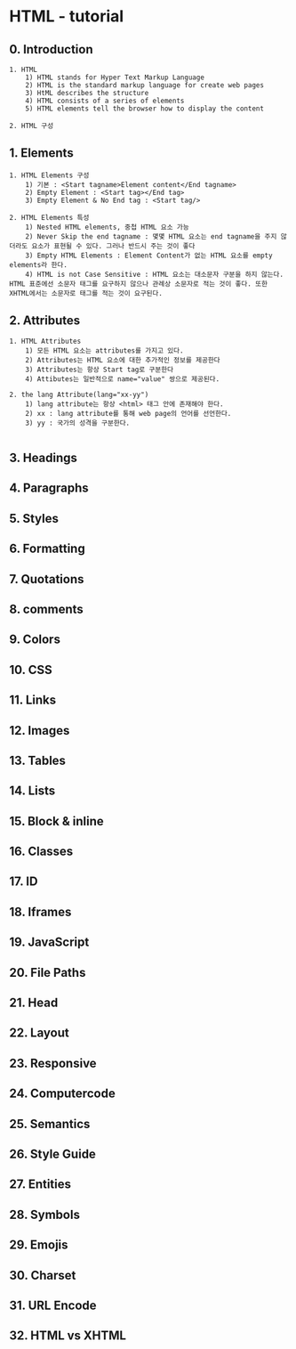 # HTML - tutorial

## 0. Introduction

```
1. HTML
	1) HTML stands for Hyper Text Markup Language
	2) HTML is the standard markup language for create web pages
	3) HtML describes the structure
	4) HTML consists of a series of elements
	5) HTML elements tell the browser how to display the content

2. HTML 구성
```



## 1. Elements

```
1. HTML Elements 구성
	1) 기본 : <Start tagname>Element content</End tagname>
	2) Empty Element : <Start tag></End tag>
	3) Empty Element & No End tag : <Start tag/>
	
2. HTML Elements 특성
	1) Nested HTML elements, 중첩 HTML 요소 가능
	2) Never Skip the end tagname : 몇몇 HTML 요소는 end tagname을 주지 않더라도 요소가 표현될 수 있다. 그러나 반드시 주는 것이 좋다
	3) Empty HTML Elements : Element Content가 없는 HTML 요소를 empty elements라 한다.
	4) HTML is not Case Sensitive : HTML 요소는 대소문자 구분을 하지 않는다. HTML 표준에선 소문자 태그를 요구하지 않으나 관례상 소문자로 적는 것이 좋다. 또한 XHTML에서는 소문자로 태그를 적는 것이 요구된다.
```

## 2. Attributes

```
1. HTML Attributes
	1) 모든 HTML 요소는 attributes를 가지고 있다.
	2) Attributes는 HTML 요소에 대한 추가적인 정보를 제공한다
	3) Attributes는 항상 Start tag로 구분한다
	4) Attibutes는 일반적으로 name="value" 쌍으로 제공된다.
	
2. the lang Attribute(lang="xx-yy")
	1) lang attribute는 항상 <html> 태그 안에 존재해야 한다.
	2) xx : lang attribute를 통해 web page의 언어를 선언한다.
	3) yy : 국가의 성격을 구분한다. 
	
```



## 3. Headings

## 4. Paragraphs

## 5. Styles

## 6. Formatting

## 7. Quotations

## 8. comments

## 9. Colors

## 10. CSS

## 11. Links

## 12. Images

## 13. Tables

## 14. Lists

## 15. Block & inline

## 16. Classes

## 17. ID

## 18. Iframes

## 19. JavaScript

## 20. File Paths

## 21. Head

## 22. Layout

## 23. Responsive

## 24. Computercode

## 25. Semantics

## 26. Style Guide

## 27. Entities

## 28. Symbols

## 29. Emojis

## 30. Charset

## 31. URL Encode

## 32. HTML vs XHTML

